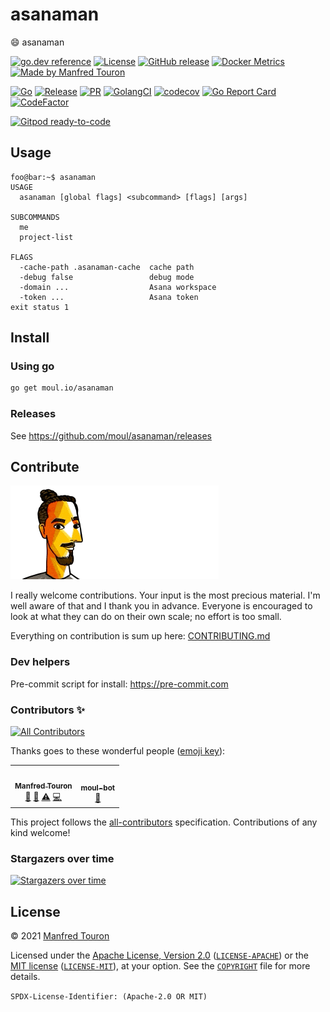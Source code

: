 # asanaman

:smile: asanaman

[![go.dev reference](https://img.shields.io/badge/go.dev-reference-007d9c?logo=go&logoColor=white)](https://pkg.go.dev/moul.io/asanaman)
[![License](https://img.shields.io/badge/license-Apache--2.0%20%2F%20MIT-%2397ca00.svg)](https://github.com/moul/asanaman/blob/main/COPYRIGHT)
[![GitHub release](https://img.shields.io/github/release/moul/asanaman.svg)](https://github.com/moul/asanaman/releases)
[![Docker Metrics](https://images.microbadger.com/badges/image/moul/asanaman.svg)](https://microbadger.com/images/moul/asanaman)
[![Made by Manfred Touron](https://img.shields.io/badge/made%20by-Manfred%20Touron-blue.svg?style=flat)](https://manfred.life/)

[![Go](https://github.com/moul/asanaman/workflows/Go/badge.svg)](https://github.com/moul/asanaman/actions?query=workflow%3AGo)
[![Release](https://github.com/moul/asanaman/workflows/Release/badge.svg)](https://github.com/moul/asanaman/actions?query=workflow%3ARelease)
[![PR](https://github.com/moul/asanaman/workflows/PR/badge.svg)](https://github.com/moul/asanaman/actions?query=workflow%3APR)
[![GolangCI](https://golangci.com/badges/github.com/moul/asanaman.svg)](https://golangci.com/r/github.com/moul/asanaman)
[![codecov](https://codecov.io/gh/moul/asanaman/branch/main/graph/badge.svg)](https://codecov.io/gh/moul/asanaman)
[![Go Report Card](https://goreportcard.com/badge/moul.io/asanaman)](https://goreportcard.com/report/moul.io/asanaman)
[![CodeFactor](https://www.codefactor.io/repository/github/moul/asanaman/badge)](https://www.codefactor.io/repository/github/moul/asanaman)

[![Gitpod ready-to-code](https://img.shields.io/badge/Gitpod-ready--to--code-blue?logo=gitpod)](https://gitpod.io/#https://github.com/moul/asanaman)

## Usage

[embedmd]:# (.tmp/usage.txt console)
```console
foo@bar:~$ asanaman
USAGE
  asanaman [global flags] <subcommand> [flags] [args]

SUBCOMMANDS
  me            
  project-list  

FLAGS
  -cache-path .asanaman-cache  cache path
  -debug false                 debug mode
  -domain ...                  Asana workspace
  -token ...                   Asana token
exit status 1
```

## Install

### Using go

```sh
go get moul.io/asanaman
```

### Releases

See https://github.com/moul/asanaman/releases

## Contribute

![Contribute <3](https://raw.githubusercontent.com/moul/moul/main/contribute.gif)

I really welcome contributions.
Your input is the most precious material.
I'm well aware of that and I thank you in advance.
Everyone is encouraged to look at what they can do on their own scale;
no effort is too small.

Everything on contribution is sum up here: [CONTRIBUTING.md](./.github/CONTRIBUTING.md)

### Dev helpers

Pre-commit script for install: https://pre-commit.com

### Contributors ✨

<!-- ALL-CONTRIBUTORS-BADGE:START - Do not remove or modify this section -->
[![All Contributors](https://img.shields.io/badge/all_contributors-2-orange.svg)](#contributors)
<!-- ALL-CONTRIBUTORS-BADGE:END -->

Thanks goes to these wonderful people ([emoji key](https://allcontributors.org/docs/en/emoji-key)):

<!-- ALL-CONTRIBUTORS-LIST:START - Do not remove or modify this section -->
<!-- prettier-ignore-start -->
<!-- markdownlint-disable -->
<table>
  <tr>
    <td align="center"><a href="http://manfred.life"><img src="https://avatars1.githubusercontent.com/u/94029?v=4" width="100px;" alt=""/><br /><sub><b>Manfred Touron</b></sub></a><br /><a href="#maintenance-moul" title="Maintenance">🚧</a> <a href="https://github.com/moul/asanaman/commits?author=moul" title="Documentation">📖</a> <a href="https://github.com/moul/asanaman/commits?author=moul" title="Tests">⚠️</a> <a href="https://github.com/moul/asanaman/commits?author=moul" title="Code">💻</a></td>
    <td align="center"><a href="https://manfred.life/moul-bot"><img src="https://avatars1.githubusercontent.com/u/41326314?v=4" width="100px;" alt=""/><br /><sub><b>moul-bot</b></sub></a><br /><a href="#maintenance-moul-bot" title="Maintenance">🚧</a></td>
  </tr>
</table>

<!-- markdownlint-enable -->
<!-- prettier-ignore-end -->
<!-- ALL-CONTRIBUTORS-LIST:END -->

This project follows the [all-contributors](https://github.com/all-contributors/all-contributors)
specification. Contributions of any kind welcome!

### Stargazers over time

[![Stargazers over time](https://starchart.cc/moul/asanaman.svg)](https://starchart.cc/moul/asanaman)

## License

© 2021   [Manfred Touron](https://manfred.life)

Licensed under the [Apache License, Version 2.0](https://www.apache.org/licenses/LICENSE-2.0)
([`LICENSE-APACHE`](LICENSE-APACHE)) or the [MIT license](https://opensource.org/licenses/MIT)
([`LICENSE-MIT`](LICENSE-MIT)), at your option.
See the [`COPYRIGHT`](COPYRIGHT) file for more details.

`SPDX-License-Identifier: (Apache-2.0 OR MIT)`
